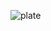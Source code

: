 ![plate](https://github.com/cosmosalad/Gear60/assets/45204109/623b78d7-ccd1-4a98-9e2c-4f8326888361)
